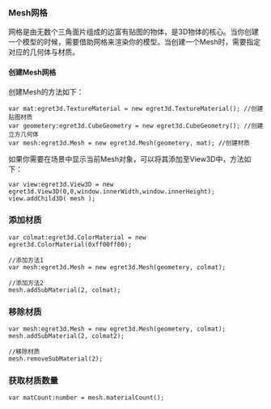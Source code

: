 
### Mesh网格

网格是由无数个三角面片组成的边富有贴图的物体，是3D物体的核心。当你创建一个模型的时候，需要借助网格来渲染你的模型。当创建一个Mesh时，需要指定对应的几何体与材质。

#### 创建Mesh网格

创建Mesh的方法如下：

```
var mat:egret3d.TextureMaterial = new egret3d.TextureMaterial(); //创建贴图材质
var geometery:egret3d.CubeGeometry = new egret3d.CubeGeometry(); //创建立方几何体
var mesh:egret3d.Mesh = new egret3d.Mesh(geometery, mat); //创建材质
```

如果你需要在场景中显示当前Mesh对象，可以将其添加至View3D中，方法如下：

```
var view:egret3d.View3D = new egret3d.View3D(0,0,window.innerWidth,window.innerHeight);
view.addChild3D( mesh );
```

### 添加材质

```
var colmat:egret3d.ColorMaterial = new egret3d.ColorMaterial(0xff00ff00);

//添加方法1
var mesh:egret3d.Mesh = new egret3d.Mesh(geometery, colmat);

//添加方法2
mesh.addSubMaterial(2, colmat);
```

### 移除材质

```
var mesh:egret3d.Mesh = new egret3d.Mesh(geometery, colmat);
mesh.addSubMaterial(2, colmat2);

//移除材质
mesh.removeSubMaterial(2);
```

### 获取材质数量

```
var matCount:number = mesh.materialCount();
```

